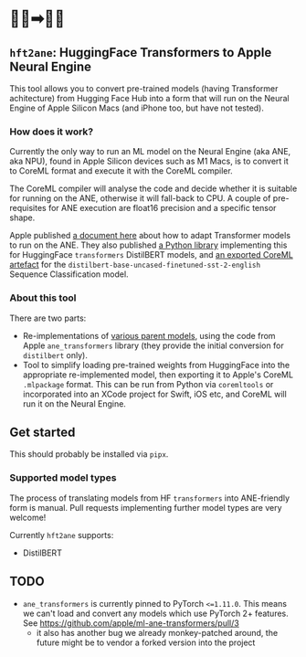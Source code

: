# 🤗🤖➡🍏🧠
## `hft2ane`: HuggingFace Transformers to Apple Neural Engine

This tool allows you to convert pre-trained models (having Transformer achitecture) from Hugging Face Hub into a form that will run on the Neural Engine of Apple Silicon Macs (and iPhone too, but have not tested).

### How does it work?

Currently the only way to run an ML model on the Neural Engine (aka ANE, aka NPU), found in Apple Silicon devices such as M1 Macs, is to convert it to CoreML format and execute it with the CoreML compiler.

The CoreML compiler will analyse the code and decide whether it is suitable for running on the ANE, otherwise it will fall-back to CPU.  A couple of pre-requisites for ANE execution are float16 precision and a specific tensor shape.

Apple published [a document here](https://machinelearning.apple.com/research/neural-engine-transformers) about how to adapt Transformer models to run on the ANE. They also published [a Python library](https://github.com/apple/ml-ane-transformers) implementing this for HuggingFace `transformers` DistilBERT models, and [an exported CoreML artefact](https://huggingface.co/apple/ane-distilbert-base-uncased-finetuned-sst-2-english) for the `distilbert-base-uncased-finetuned-sst-2-english` Sequence Classification model.

### About this tool

There are two parts:

- Re-implementations of [various parent models](#supported-model-types), using the code from Apple `ane_transformers` library (they provide the initial conversion for `distilbert` only).
- Tool to simplify loading pre-trained weights from HuggingFace into the appropriate re-implemented model, then exporting it to Apple's CoreML `.mlpackage` format. This can be run from Python via `coremltools` or incorporated into an XCode project for Swift, iOS etc, and CoreML will run it on the Neural Engine.


## Get started

This should probably be installed via `pipx`.

### Supported model types

The process of translating models from HF `transformers` into ANE-friendly form is manual. Pull requests implementing further model types are very welcome!

Currently `hft2ane` supports:

- DistilBERT

## TODO

- `ane_transformers` is currently pinned to PyTorch `<=1.11.0`. This means we can't load and convert any models which use PyTorch 2+ features. See https://github.com/apple/ml-ane-transformers/pull/3
  - it also has another bug we already monkey-patched around, the future might be to vendor a forked version into the project
